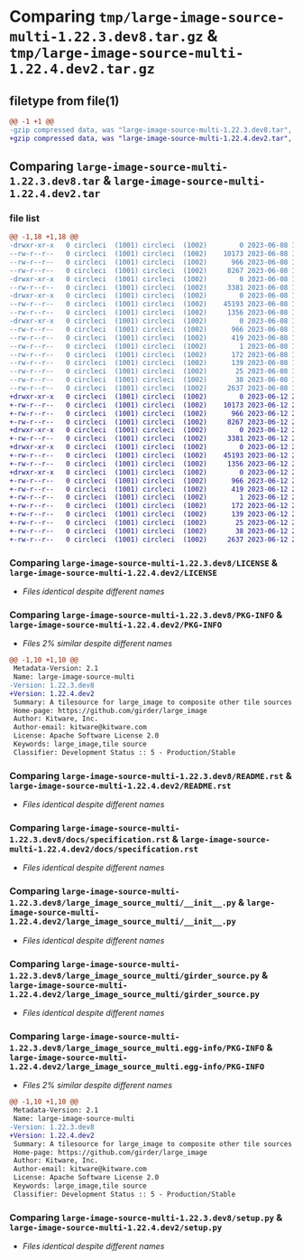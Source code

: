 # Comparing `tmp/large-image-source-multi-1.22.3.dev8.tar.gz` & `tmp/large-image-source-multi-1.22.4.dev2.tar.gz`

## filetype from file(1)

```diff
@@ -1 +1 @@
-gzip compressed data, was "large-image-source-multi-1.22.3.dev8.tar", last modified: Thu Jun  8 12:52:16 2023, max compression
+gzip compressed data, was "large-image-source-multi-1.22.4.dev2.tar", last modified: Mon Jun 12 21:05:05 2023, max compression
```

## Comparing `large-image-source-multi-1.22.3.dev8.tar` & `large-image-source-multi-1.22.4.dev2.tar`

### file list

```diff
@@ -1,18 +1,18 @@
-drwxr-xr-x   0 circleci  (1001) circleci  (1002)        0 2023-06-08 12:52:16.492829 large-image-source-multi-1.22.3.dev8/
--rw-r--r--   0 circleci  (1001) circleci  (1002)    10173 2023-06-08 12:52:16.000000 large-image-source-multi-1.22.3.dev8/LICENSE
--rw-r--r--   0 circleci  (1001) circleci  (1002)      966 2023-06-08 12:52:16.492829 large-image-source-multi-1.22.3.dev8/PKG-INFO
--rw-r--r--   0 circleci  (1001) circleci  (1002)     8267 2023-06-08 12:52:16.000000 large-image-source-multi-1.22.3.dev8/README.rst
-drwxr-xr-x   0 circleci  (1001) circleci  (1002)        0 2023-06-08 12:52:16.492829 large-image-source-multi-1.22.3.dev8/docs/
--rw-r--r--   0 circleci  (1001) circleci  (1002)     3381 2023-06-08 12:51:10.000000 large-image-source-multi-1.22.3.dev8/docs/specification.rst
-drwxr-xr-x   0 circleci  (1001) circleci  (1002)        0 2023-06-08 12:52:16.492829 large-image-source-multi-1.22.3.dev8/large_image_source_multi/
--rw-r--r--   0 circleci  (1001) circleci  (1002)    45193 2023-06-08 12:51:10.000000 large-image-source-multi-1.22.3.dev8/large_image_source_multi/__init__.py
--rw-r--r--   0 circleci  (1001) circleci  (1002)     1356 2023-06-08 12:51:10.000000 large-image-source-multi-1.22.3.dev8/large_image_source_multi/girder_source.py
-drwxr-xr-x   0 circleci  (1001) circleci  (1002)        0 2023-06-08 12:52:16.492829 large-image-source-multi-1.22.3.dev8/large_image_source_multi.egg-info/
--rw-r--r--   0 circleci  (1001) circleci  (1002)      966 2023-06-08 12:52:16.000000 large-image-source-multi-1.22.3.dev8/large_image_source_multi.egg-info/PKG-INFO
--rw-r--r--   0 circleci  (1001) circleci  (1002)      419 2023-06-08 12:52:16.000000 large-image-source-multi-1.22.3.dev8/large_image_source_multi.egg-info/SOURCES.txt
--rw-r--r--   0 circleci  (1001) circleci  (1002)        1 2023-06-08 12:52:16.000000 large-image-source-multi-1.22.3.dev8/large_image_source_multi.egg-info/dependency_links.txt
--rw-r--r--   0 circleci  (1001) circleci  (1002)      172 2023-06-08 12:52:16.000000 large-image-source-multi-1.22.3.dev8/large_image_source_multi.egg-info/entry_points.txt
--rw-r--r--   0 circleci  (1001) circleci  (1002)      139 2023-06-08 12:52:16.000000 large-image-source-multi-1.22.3.dev8/large_image_source_multi.egg-info/requires.txt
--rw-r--r--   0 circleci  (1001) circleci  (1002)       25 2023-06-08 12:52:16.000000 large-image-source-multi-1.22.3.dev8/large_image_source_multi.egg-info/top_level.txt
--rw-r--r--   0 circleci  (1001) circleci  (1002)       38 2023-06-08 12:52:16.492829 large-image-source-multi-1.22.3.dev8/setup.cfg
--rw-r--r--   0 circleci  (1001) circleci  (1002)     2637 2023-06-08 12:51:10.000000 large-image-source-multi-1.22.3.dev8/setup.py
+drwxr-xr-x   0 circleci  (1001) circleci  (1002)        0 2023-06-12 21:05:05.522702 large-image-source-multi-1.22.4.dev2/
+-rw-r--r--   0 circleci  (1001) circleci  (1002)    10173 2023-06-12 21:05:05.000000 large-image-source-multi-1.22.4.dev2/LICENSE
+-rw-r--r--   0 circleci  (1001) circleci  (1002)      966 2023-06-12 21:05:05.518702 large-image-source-multi-1.22.4.dev2/PKG-INFO
+-rw-r--r--   0 circleci  (1001) circleci  (1002)     8267 2023-06-12 21:05:05.000000 large-image-source-multi-1.22.4.dev2/README.rst
+drwxr-xr-x   0 circleci  (1001) circleci  (1002)        0 2023-06-12 21:05:05.518702 large-image-source-multi-1.22.4.dev2/docs/
+-rw-r--r--   0 circleci  (1001) circleci  (1002)     3381 2023-06-12 21:03:44.000000 large-image-source-multi-1.22.4.dev2/docs/specification.rst
+drwxr-xr-x   0 circleci  (1001) circleci  (1002)        0 2023-06-12 21:05:05.518702 large-image-source-multi-1.22.4.dev2/large_image_source_multi/
+-rw-r--r--   0 circleci  (1001) circleci  (1002)    45193 2023-06-12 21:03:44.000000 large-image-source-multi-1.22.4.dev2/large_image_source_multi/__init__.py
+-rw-r--r--   0 circleci  (1001) circleci  (1002)     1356 2023-06-12 21:03:44.000000 large-image-source-multi-1.22.4.dev2/large_image_source_multi/girder_source.py
+drwxr-xr-x   0 circleci  (1001) circleci  (1002)        0 2023-06-12 21:05:05.518702 large-image-source-multi-1.22.4.dev2/large_image_source_multi.egg-info/
+-rw-r--r--   0 circleci  (1001) circleci  (1002)      966 2023-06-12 21:05:05.000000 large-image-source-multi-1.22.4.dev2/large_image_source_multi.egg-info/PKG-INFO
+-rw-r--r--   0 circleci  (1001) circleci  (1002)      419 2023-06-12 21:05:05.000000 large-image-source-multi-1.22.4.dev2/large_image_source_multi.egg-info/SOURCES.txt
+-rw-r--r--   0 circleci  (1001) circleci  (1002)        1 2023-06-12 21:05:05.000000 large-image-source-multi-1.22.4.dev2/large_image_source_multi.egg-info/dependency_links.txt
+-rw-r--r--   0 circleci  (1001) circleci  (1002)      172 2023-06-12 21:05:05.000000 large-image-source-multi-1.22.4.dev2/large_image_source_multi.egg-info/entry_points.txt
+-rw-r--r--   0 circleci  (1001) circleci  (1002)      139 2023-06-12 21:05:05.000000 large-image-source-multi-1.22.4.dev2/large_image_source_multi.egg-info/requires.txt
+-rw-r--r--   0 circleci  (1001) circleci  (1002)       25 2023-06-12 21:05:05.000000 large-image-source-multi-1.22.4.dev2/large_image_source_multi.egg-info/top_level.txt
+-rw-r--r--   0 circleci  (1001) circleci  (1002)       38 2023-06-12 21:05:05.522702 large-image-source-multi-1.22.4.dev2/setup.cfg
+-rw-r--r--   0 circleci  (1001) circleci  (1002)     2637 2023-06-12 21:03:44.000000 large-image-source-multi-1.22.4.dev2/setup.py
```

### Comparing `large-image-source-multi-1.22.3.dev8/LICENSE` & `large-image-source-multi-1.22.4.dev2/LICENSE`

 * *Files identical despite different names*

### Comparing `large-image-source-multi-1.22.3.dev8/PKG-INFO` & `large-image-source-multi-1.22.4.dev2/PKG-INFO`

 * *Files 2% similar despite different names*

```diff
@@ -1,10 +1,10 @@
 Metadata-Version: 2.1
 Name: large-image-source-multi
-Version: 1.22.3.dev8
+Version: 1.22.4.dev2
 Summary: A tilesource for large_image to composite other tile sources
 Home-page: https://github.com/girder/large_image
 Author: Kitware, Inc.
 Author-email: kitware@kitware.com
 License: Apache Software License 2.0
 Keywords: large_image,tile source
 Classifier: Development Status :: 5 - Production/Stable
```

### Comparing `large-image-source-multi-1.22.3.dev8/README.rst` & `large-image-source-multi-1.22.4.dev2/README.rst`

 * *Files identical despite different names*

### Comparing `large-image-source-multi-1.22.3.dev8/docs/specification.rst` & `large-image-source-multi-1.22.4.dev2/docs/specification.rst`

 * *Files identical despite different names*

### Comparing `large-image-source-multi-1.22.3.dev8/large_image_source_multi/__init__.py` & `large-image-source-multi-1.22.4.dev2/large_image_source_multi/__init__.py`

 * *Files identical despite different names*

### Comparing `large-image-source-multi-1.22.3.dev8/large_image_source_multi/girder_source.py` & `large-image-source-multi-1.22.4.dev2/large_image_source_multi/girder_source.py`

 * *Files identical despite different names*

### Comparing `large-image-source-multi-1.22.3.dev8/large_image_source_multi.egg-info/PKG-INFO` & `large-image-source-multi-1.22.4.dev2/large_image_source_multi.egg-info/PKG-INFO`

 * *Files 2% similar despite different names*

```diff
@@ -1,10 +1,10 @@
 Metadata-Version: 2.1
 Name: large-image-source-multi
-Version: 1.22.3.dev8
+Version: 1.22.4.dev2
 Summary: A tilesource for large_image to composite other tile sources
 Home-page: https://github.com/girder/large_image
 Author: Kitware, Inc.
 Author-email: kitware@kitware.com
 License: Apache Software License 2.0
 Keywords: large_image,tile source
 Classifier: Development Status :: 5 - Production/Stable
```

### Comparing `large-image-source-multi-1.22.3.dev8/setup.py` & `large-image-source-multi-1.22.4.dev2/setup.py`

 * *Files identical despite different names*

